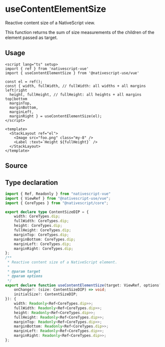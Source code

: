 <script setup>
import Source from '../../.vitepress/theme/components/Source.vue'
</script>

# useContentElementSize

Reactive content size of a NativeScript view. 

This function returns the sum of size measurements of the children of the element passed as target.

## Usage

```vue
<script lang="ts" setup>
import { ref } from 'nativescript-vue'
import { useContentElementSize } from '@nativescript-use/vue'

const el = ref();
const { width, fullWidth, // fullWidth: all widths + all margins left|right
  height, fullHeight, // fullHeight: all heights + all margins top|bottom
  marginTop,
  marginBottom,
  marginLeft,
  marginRight } = useContentElementSize(el);
</script>

<template>
  <StackLayout ref="el">
    <Image src="foo.png" class="my-8" />
    <Label :text=`Height ${fullHeight}` />
  </StackLayout>
</template>
```

## Source
<Source source="useContentElementSize" demo="ElementSizeView.vue"/>

## Type declaration
```ts
import { Ref, Readonly } from "nativescript-vue"
import { ViewRef } from "@nativescript-use/vue";
import { CoreTypes } from "@nativescript/core";

export declare type ContentSizeDIP = {
    width: CoreTypes.dip;
    fullWidth: CoreTypes.dip;
    height: CoreTypes.dip;
    fullHeight: CoreTypes.dip;
    marginTop: CoreTypes.dip;
    marginBottom: CoreTypes.dip;
    marginLeft: CoreTypes.dip;
    marginRight: CoreTypes.dip;
};
/**
 * Reactive content size of a NativeScript element.
 *
 * @param target
 * @param options
 */
export declare function useContentElementSize(target: ViewRef, options?: {
    onChange?: (size: ContentSizeDIP) => void;
    initialSize?: ContentSizeDIP;
}): {
    width: Readonly<Ref<CoreTypes.dip>>;
    fullWidth: Readonly<Ref<CoreTypes.dip>>;
    height: Readonly<Ref<CoreTypes.dip>>;
    fullHeight: Readonly<Ref<CoreTypes.dip>>;
    marginTop: Readonly<Ref<CoreTypes.dip>>;
    marginBottom: Readonly<Ref<CoreTypes.dip>>;
    marginLeft: Readonly<Ref<CoreTypes.dip>>;
    marginRight: Readonly<Ref<CoreTypes.dip>>;
};


```
